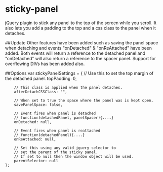 # sticky-panel
jQuery plugin to stick any panel to the top of the screen while you scroll. It also lets you add a padding to the top and a css class to the panel when it detaches.

##Update
Other features have been added such as saving the panel space when detaching and events "onDetached" & "onReAttached" have been added. Both events will return a reference to the detached panel and "onDetached" will also return a reference to the spacer panel. Support for overflowing DIVs has been added also.

##Options
    var stickyPanelSettings = {
        // Use this to set the top margin of the detached panel.
        topPadding: 0,

        // This class is applied when the panel detaches.
        afterDetachCSSClass: "",

        // When set to true the space where the panel was is kept open.
        savePanelSpace: false,

        // Event fires when panel is detached
        // function(detachedPanel, panelSpacer){....}
        onDetached: null,

        // Event fires when panel is reattached
        // function(detachedPanel){....}
        onReAttached: null,

        // Set this using any valid jquery selector to 
        // set the parent of the sticky panel.
        // If set to null then the window object will be used.
        parentSelector: null
    };
